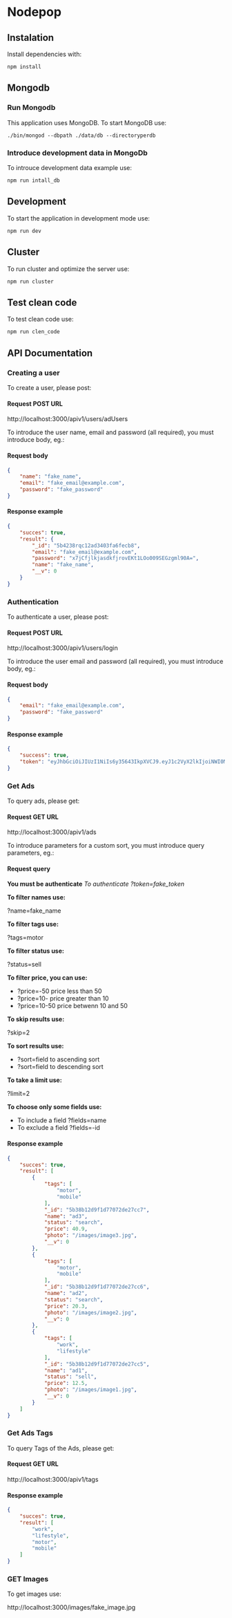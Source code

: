 # Nodepop

## Instalation

Install dependencies with:

```shell 
npm install
```

## Mongodb

### Run Mongodb

This application uses MongoDB. To start MongoDB use:

```shell
./bin/mongod --dbpath ./data/db --directoryperdb

```

### Introduce development data in MongoDb

To introuce development data example use:

```shell
npm run intall_db
```

## Development

To start the application in development mode use:

```shell
npm run dev
```

## Cluster

To run cluster and optimize the server use:

```shel
npm run cluster
```

## Test clean code

To test clean code use:

```shell
npm run clen_code
```

## API Documentation

### Creating a user

To create a user, please post:

#### Request POST URL

http://localhost:3000/apiv1/users/adUsers

To introduce the user name, email and password (all required), you must introduce body, eg.:

#### Request body

```json
{
    "name": "fake_name",
    "email": "fake_email@example.com",
    "password": "fake_password"
}
```

#### Response example

```json
{
    "succes": true,
    "result": {
        "_id": "5b4238rqc12ad3403fa6fecb8",
        "email": "fake_email@example.com",
        "password": "x7jCfjlkjasdkfjrovEKt1LOo009SEGzgml90A=",
        "name": "fake_name",
        "__v": 0
    }
}
```

### Authentication

To authenticate a user, please post:

#### Request POST URL

http://localhost:3000/apiv1/users/login

To introduce the user email and password (all required), you must introduce body, eg.:

#### Request body

```json
{
    "email": "fake_email@example.com",
    "password": "fake_password"
}
```

#### Response example

```json
{
    "success": true,
    "token": "eyJhbGciOiJIUzI1NiIs6y35643IkpXVCJ9.eyJ1c2VyX2lkIjoiNWI0MWRmMDU2NDQwOTUwMjk2ZTg5MzBkIiwiaWF0IjoxNTMxMDY2MzQ3LCJleHAiOjE1MzEyMzkxNDd9.QxwAnfhsUnkf9pWzuALokFgowX9tYQ-3jSVeF15fmnc"
}
```

### Get Ads

To query ads, please get:

#### Request GET URL

http://localhost:3000/apiv1/ads

To introduce parameters for a custom sort, you must introduce query parameters, eg.:

#### Request query

**You must be authenticate**
*To authenticate ?token=fake_token*

**To filter names use:**

?name=fake_name

**To filter tags  use:**

?tags=motor

**To filter status use:**

?status=sell

**To filter price, you can use:**

* ?price=-50 price less than 50
* ?price=10- price greater than 10
* ?price=10-50 price betwenn 10 and 50

**To skip results use:**

?skip=2

**To sort results use:**

* ?sort=field to ascending sort
* ?sort=field to descending sort

**To take a limit use:**

?limit=2

**To choose only some fields use:**

* To include a field ?fields=name
* To exclude a field ?fields=-id



#### Response example

```json
{
    "succes": true,
    "result": [
        {
            "tags": [
                "motor",
                "mobile"
            ],
            "_id": "5b38b12d9f1d77072de27cc7",
            "name": "ad3",
            "status": "search",
            "price": 40.9,
            "photo": "/images/image3.jpg",
            "__v": 0
        },
        {
            "tags": [
                "motor",
                "mobile"
            ],
            "_id": "5b38b12d9f1d77072de27cc6",
            "name": "ad2",
            "status": "search",
            "price": 20.3,
            "photo": "/images/image2.jpg",
            "__v": 0
        },
        {
            "tags": [
                "work",
                "lifestyle"
            ],
            "_id": "5b38b12d9f1d77072de27cc5",
            "name": "ad1",
            "status": "sell",
            "price": 12.5,
            "photo": "/images/image1.jpg",
            "__v": 0
        }
    ]
}
```
### Get Ads Tags

To query Tags of the Ads, please get:

#### Request GET URL

http://localhost:3000/apiv1/tags


#### Response example

```json
{
    "succes": true,
    "result": [
        "work",
        "lifestyle",
        "motor",
        "mobile"
    ]
}
```

### GET Images

To get images use:

http://localhost:3000/images/fake_image.jpg










